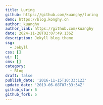 ```yaml
---
title: Luring
github: https://github.com/kuanghy/luring
demo: https://blog.konghy.cn
author: kuanghy
author_link: https://github.com/kuanghy
date: 2024-11-28T02:07:49.136Z
description: Jekyll blog theme
ssg:
  - Jekyll
css: []
ui: []
cms: []
category:
  - Blog
draft: false
publish_date: '2016-11-15T10:33:12Z'
update_date: '2019-06-08T07:33:34Z'
github_star: 6
github_fork: 5
---
```

